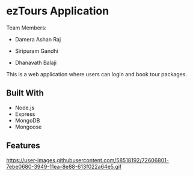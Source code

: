 # ezTours Application

Team Members:

- Damera Ashan Raj

- Siripuram Gandhi

- Dhanavath Balaji

This is a web application where users can login and book tour packages.

## Built With
- Node.js
- Express
- MongoDB
- Mongoose

## Features

https://user-images.githubusercontent.com/58518192/72606801-7ebe0680-3949-11ea-8e88-613f022a64e5.gif

